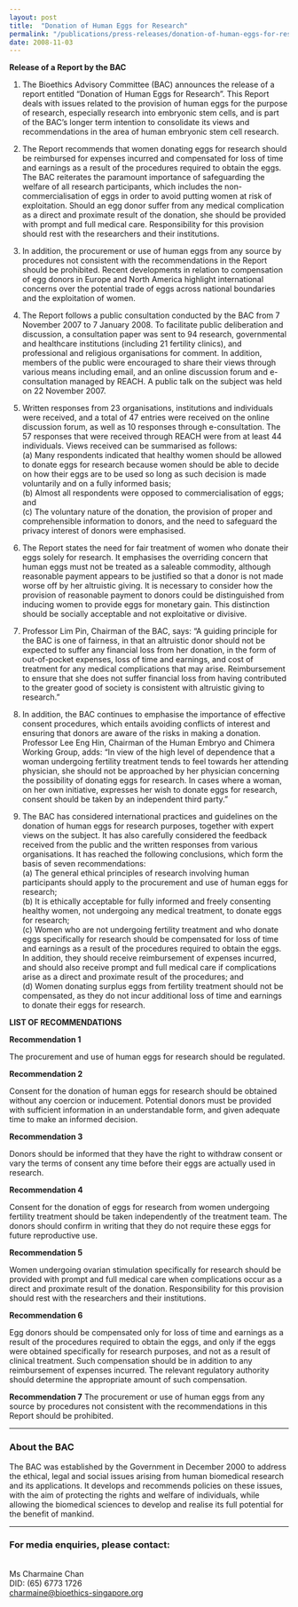 ```yaml
---
layout: post
title:  "Donation of Human Eggs for Research"
permalink: "/publications/press-releases/donation-of-human-eggs-for-research"
date: 2008-11-03
---
```


**Release of a Report by the BAC**

1. The Bioethics Advisory Committee (BAC) announces the release of a report entitled “Donation of Human Eggs for Research”. This Report deals with issues related to the provision of human eggs for the purpose of research, especially research into embryonic stem cells, and is part of the BAC’s longer term intention to consolidate its views and recommendations in the area of human embryonic stem cell research.

2. The Report recommends that women donating eggs for research should be reimbursed for expenses incurred and compensated for loss of time and earnings as a result of the procedures required to obtain the eggs. The BAC reiterates the paramount importance of safeguarding the welfare of all research participants, which includes the non-commercialisation of eggs in order to avoid putting women at risk of exploitation. Should an egg donor suffer from any medical complication as a direct and proximate result of the donation, she should be provided with prompt and full medical care. Responsibility for this provision should rest with the researchers and their institutions.

3. In addition, the procurement or use of human eggs from any source by procedures not consistent with the recommendations in the Report should be prohibited. Recent developments in relation to compensation of egg donors in Europe and North America highlight international concerns over the potential trade of eggs across national boundaries and the exploitation of women.

4. The Report follows a public consultation conducted by the BAC from 7 November 2007 to 7 January 2008. To facilitate public deliberation and discussion, a consultation paper was sent to 94 research, governmental and healthcare institutions (including 21 fertility clinics), and professional and religious organisations for comment. In addition, members of the public were encouraged to share their views through various means including email, and an online discussion forum and e-consultation managed by REACH. A public talk on the subject was held on 22 November 2007. 

5. Written responses from 23 organisations, institutions and individuals were received, and a total of 47 entries were received on the online discussion forum, as well as 10 responses through e-consultation. The 57 responses that were received through REACH were from at least 44 individuals. Views received can be summarised as follows:
<br>(a) Many respondents indicated that healthy women should be allowed to donate eggs for research because women should be able to decide on how their eggs are to be used so long as such decision is made voluntarily and on a fully informed basis;
<br>(b) Almost all respondents were opposed to commercialisation of eggs; and
<br>(c) The voluntary nature of the donation, the provision of proper and comprehensible information to donors, and the need to safeguard the privacy interest of donors were emphasised.

6. The Report states the need for fair treatment of women who donate their eggs solely for research. It emphasises the overriding concern that human eggs must not be treated as a saleable commodity, although reasonable payment appears to be justified so that a donor is not made worse off by her altruistic giving. It is necessary to consider how the provision of reasonable payment to donors could be distinguished from inducing women to provide eggs for monetary gain. This distinction should be socially acceptable and not exploitative or divisive.

7. Professor Lim Pin, Chairman of the BAC, says: “A guiding principle for the BAC is one of fairness, in that an altruistic donor should not be expected to suffer any financial loss from her donation, in the form of out-of-pocket expenses, loss of time and earnings, and cost of treatment for any medical complications that may arise. Reimbursement to ensure that she does not suffer financial loss from having contributed to the greater good of society is consistent with altruistic giving to research.”
 
8. In addition, the BAC continues to emphasise the importance of effective consent procedures, which entails avoiding conflicts of interest and ensuring that donors are aware of the risks in making a donation. Professor Lee Eng Hin, Chairman of the Human Embryo and Chimera Working Group, adds: “In view of the high level of dependence that a woman undergoing fertility treatment tends to feel towards her attending physician, she should not be approached by her physician concerning the possibility of donating eggs for research. In cases where a woman, on her own initiative, expresses her wish to donate eggs for research, consent should be taken by an independent third party.”

9. The BAC has considered international practices and guidelines on the donation of human eggs for research purposes, together with expert views on the subject. It has also carefully considered the feedback received from the public and the written responses from various organisations. It has reached the following conclusions, which form the basis of seven recommendations:
<br>(a) The general ethical principles of research involving human participants should apply to the procurement and use of human eggs for research;
<br>(b) It is ethically acceptable for fully informed and freely consenting healthy women, not undergoing any medical treatment, to donate eggs for research;
<br>(c) Women who are not undergoing fertility treatment and who donate eggs specifically for research should be compensated for loss of time and earnings as a result of the procedures required to obtain the eggs. In addition, they should receive reimbursement of expenses incurred, and should also receive prompt and full medical care if complications arise as a direct and proximate result of the procedures; and
<br>(d) Women donating surplus eggs from fertility treatment should not be compensated, as they do not incur additional loss of time and earnings to donate their eggs for research.

**LIST OF RECOMMENDATIONS**

**Recommendation 1**

The procurement and use of human eggs for research should be regulated.

**Recommendation 2**

Consent for the donation of human eggs for research should be obtained without any coercion or inducement. Potential donors must be provided with sufficient information in an understandable form, and given adequate time to make an informed decision.

**Recommendation 3**

Donors should be informed that they have the right to withdraw consent or vary the terms of consent any time before their eggs are actually used in research.

**Recommendation 4**

Consent for the donation of eggs for research from women undergoing fertility treatment should be taken independently of the treatment team. The donors should confirm in writing that they do not require these eggs for future reproductive use.

**Recommendation 5**

Women undergoing ovarian stimulation specifically for research should be provided with prompt and full medical care when complications occur as a direct and proximate result of the donation. Responsibility for this provision should rest with the researchers and their institutions.

**Recommendation 6**

Egg donors should be compensated only for loss of time and earnings as a result of the procedures required to obtain the eggs, and only if the eggs were obtained specifically for research purposes, and not as a result of clinical treatment. Such compensation should be in addition to any reimbursement of expenses incurred. The relevant regulatory authority should determine the appropriate amount of such compensation.

**Recommendation 7**
The procurement or use of human eggs from any source by procedures not consistent with the recommendations in this Report should be prohibited.

---

### **About the BAC**

The BAC was established by the Government in December 2000 to address the ethical, legal and social issues arising from human biomedical research and its applications. It develops and recommends policies on these issues, with the aim of protecting the rights and welfare of individuals, while allowing the biomedical sciences to develop and realise its full potential for the benefit of mankind.

---

### **For media enquiries, please contact:**

<br>Ms Charmaine Chan
<br>DID: (65) 6773 1726
<br><charmaine@bioethics-singapore.org>
